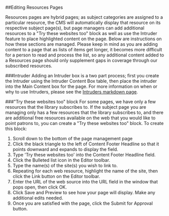 ##Editing Resources Pages

Resources pages are hybrid pages; as subject categories are assigned to a particular resource, the CMS will automatically display that resource on its respective subject page(s), but page managers can add additional resources to a "Try these websites too" block as well as use the Intruder feature to place highlighted content on the page. Below are instructions on how these sections are managed. Please keep in mind as you are adding content to a page that as lists of items get longer, it becomes more difficult for a person to read and process the list, so any additional content added to a Resources page should only supplement gaps in coverage through our subscribed resources.

###Intruder
Adding an Intruder box is a two part process; first you create the Intruder using the Intruder Content Box table, then place the intruder into the Main Content box for the page.  For more information on when or why to use Intruders, please see the [Intruders markdown page](intruders.markdown).

###"Try these websites too" block
For some pages, we have only a few resources that the library subscribes to. If the subject page you are managing only has a few resources that the library subscribes to, and there are additional free resources available on the web that you would like to point patrons to, you can create a "Try these websites too" block. To create this block:
1. Scroll down to the bottom of the page management page 
2. Click the black triangle to the left of Content Footer Headline so that it points downward and expands to display the field. 
3. Type 'Try these websites too' into the Content Footer Headline field. 
4. Click the Bulleted list icon in the Editor toolbar. 
5. Type the name(s) of the site(s) you wish to link to. 
6. Repeating for each web resource, highlight the name of the site, then click the Link button on the Editor toolbar. 
7. Enter the URL of the web source into the URL field in the window that pops open, then click OK. 
8. Click Save and Preview to see how your page will display. Make any additional edits needed.
9. Once you are satisfied with the page, click the Submit for Approval button.








